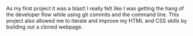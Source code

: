 As my first project it was a blast! I really felt like I was getting the hang of the developer flow while using git commits and the command line. This project also allowed me to iterate and improve my HTML and CSS skills by building out a cloned webpage.

